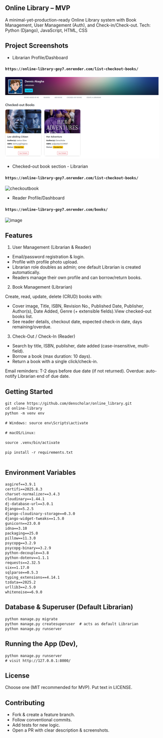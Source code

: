 ## Online Library – MVP

A minimal-yet-production-ready Online Library system with Book Management, User Management (Auth), and Check-in/Check-out.
Tech: Python (Django), JavaScript, HTML, CSS

## Project Screenshots

- Librarian Profile/Dashboard
#### `https://online-library-goy7.onrender.com/list-checkout-books/`
  ![list-checkout-books](https://github.com/denscholar/online_library/blob/main/screenshots/checkoutbook.png?raw=true)


- Checked-out book section - Librarian
#### `https://online-library-goy7.onrender.com/list-checkout-books/`
<img width="650" height="344" alt="checkoutbook" src="https://github.com/user-attachments/assets/2296a6db-716e-4aac-9977-cdc129f24495" />

- Reader Profile/Dashboard
#### `https://online-library-goy7.onrender.com/books/`
<img width="648" height="399" alt="image" src="https://github.com/user-attachments/assets/c205a599-1512-4ce5-959d-92af12bb2cae" />


## Features
1. User Management (Librarian & Reader)

- Email/password registration & login.
- Profile with profile photo upload.
- Librarian role doubles as admin; one default Librarian is created automatically.
- Readers manage their own profile and can borrow/return books.

2. Book Management (Librarian)

Create, read, update, delete (CRUD) books with:
- Cover image, Title, ISBN, Revision No., Published Date, Publisher, Author(s), Date Added, Genre (+ extensible fields).View checked-out books list.
- See reader details, checkout date, expected check-in date, days remaining/overdue.

3. Check-Out / Check-In (Reader)

- Search by title, ISBN, publisher, date added (case-insensitive, multi-field).
- Borrow a book (max duration: 10 days).
- Return a book with a single click/check-in.

Email reminders:
T-2 days before due date (if not returned).
Overdue: auto-notify Librarian end of due date.

## Getting Started

```
git clone https://github.com/denscholar/online_library.git
cd online-library
python -m venv env

# Windows: source env\Scripts\activate

# macOS/Linux:

source .venv/bin/activate

pip install -r requirements.txt


```

## Environment Variables
```
asgiref==3.9.1
certifi==2025.8.3
charset-normalizer==3.4.3
cloudinary==1.44.1
dj-database-url==3.0.1
Django==5.2.5
django-cloudinary-storage==0.3.0
django-widget-tweaks==1.5.0
gunicorn==23.0.0
idna==3.10
packaging==25.0
pillow==11.3.0
psycopg==3.2.9
psycopg-binary==3.2.9
python-decouple==3.8
python-dotenv==1.1.1
requests==2.32.5
six==1.17.0
sqlparse==0.5.3
typing_extensions==4.14.1
tzdata==2025.2
urllib3==2.5.0
whitenoise==6.9.0
```

## Database & Superuser (Default Librarian)
```
python manage.py migrate
python manage.py createsuperuser  # acts as default Librarian
python manage.py runserver
```

## Running the App (Dev),
```
python manage.py runserver
# visit http://127.0.0.1:8000/
```

## License

Choose one (MIT recommended for MVP). Put text in LICENSE.

## Contributing

- Fork & create a feature branch.
- Follow conventional commits.
- Add tests for new logic.
- Open a PR with clear description & screenshots.



